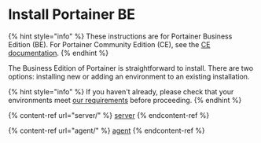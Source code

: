 # Install Portainer BE

{% hint style="info" %}
These instructions are for Portainer Business Edition (BE). For Portainer Community Edition (CE), see the [CE documentation](https://docs.portainer.io/v/ce-2.9/).
{% endhint %}

The Business Edition of Portainer is straightforward to install. There are two options: installing new or adding an environment to an existing installation.

{% hint style="info" %}
If you haven't already, please check that your environments meet [our requirements](../requirements-and-prerequisites.md) before proceeding.
{% endhint %}

{% content-ref url="server/" %}
[server](server/)
{% endcontent-ref %}

{% content-ref url="agent/" %}
[agent](agent/)
{% endcontent-ref %}
